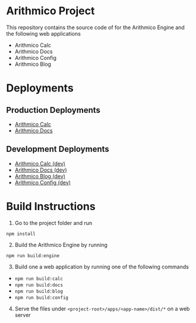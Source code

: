 # Arithmico Project
This repository contains the source code of for the Arithmico Engine and the following web applications
- Arithmico Calc
- Arithmico Docs
- Arithmico Config
- Arithmico Blog

# Deployments

## Production Deployments
- [Arithmico Calc](https://arithmico.com)
- [Arithmico Docs](https://docs.arithmico.com)

## Development Deployments
- [Arithmico Calc (dev)](https://dev-calc.arithmico.com)
- [Arithmico Docs (dev)](https://dev-docs.arithmico.com)
- [Arithmico Blog (dev)](https://dev-blog.arithmico.com/)
- [Arithmico Config (dev)](https://dev-config.arithmico.com/)

# Build Instructions
1. Go to the project folder and run
```
npm install
```

2. Build the Arithmico Engine by running
```
npm run build:engine
```

3. Build one a web application by running one of the following commands
  - `npm run build:calc`
  - `npm run build:docs`
  - `npm run build:blog`
  - `npm run build:config`

4. Serve the files under `<project-root>/apps/<app-name>/dist/*` on a web server